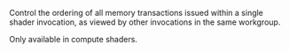 Control the ordering of all memory transactions issued within a single shader invocation, as viewed by other invocations in the same workgroup.

Only available in compute shaders.